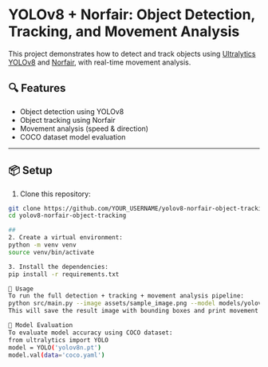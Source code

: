 # YOLOv8 + Norfair: Object Detection, Tracking, and Movement Analysis

This project demonstrates how to detect and track objects using [Ultralytics YOLOv8](https://github.com/ultralytics/ultralytics) and [Norfair](https://github.com/tryolabs/norfair), with real-time movement analysis.

## 🔍 Features
- Object detection using YOLOv8
- Object tracking using Norfair
- Movement analysis (speed & direction)
- COCO dataset model evaluation

---

## 📦 Setup

1. Clone this repository:
```bash
git clone https://github.com/YOUR_USERNAME/yolov8-norfair-object-tracking.git
cd yolov8-norfair-object-tracking

##
2. Create a virtual environment:
python -m venv venv
source venv/bin/activate

3. Install the dependencies:
pip install -r requirements.txt

🚀 Usage
To run the full detection + tracking + movement analysis pipeline:
python src/main.py --image assets/sample_image.png --model models/yolov8n.pt
This will save the result image with bounding boxes and print movement information in the console.

🧪 Model Evaluation
To evaluate model accuracy using COCO dataset:
from ultralytics import YOLO
model = YOLO('yolov8n.pt')
model.val(data='coco.yaml')


